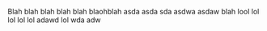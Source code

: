 Blah blah blah blah
blah
blaohblah
asda
asda
sda
asdwa
asdaw
blah
lool
lol
lol
lol
lol
adawd
lol
wda
adw